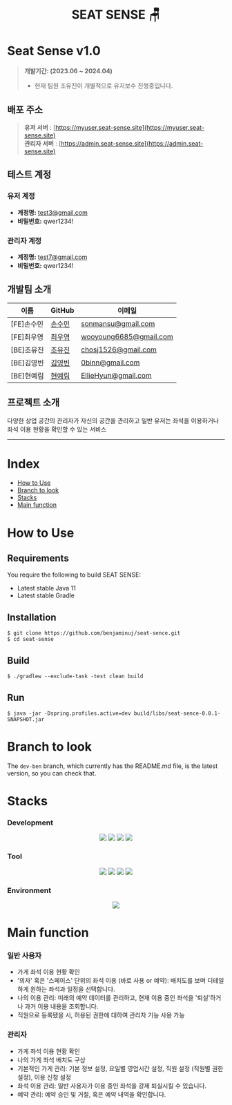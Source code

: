<div align=center><h1> SEAT SENSE 🪑 </h1></div>

# Seat Sense v1.0


>  **개발기간:  (2023.06 ~ 2024.04)**
> - 현재 팀원 조유진이 개별적으로 유지보수 진행중입니다.

## 배포 주소

> **유저 서버** : [https://myuser.seat-sense.site](https://myuser.seat-sense.site)<br>
> **관리자 서버** : [https://admin.seat-sense.site](https://admin.seat-sense.site)<br>

## 테스트 계정

### 유저 계정

- **계정명:** test3@gmail.com
- **비밀번호:** qwer1234!

### 관리자 계정

- **계정명:** test7@gmail.com
- **비밀번호:** qwer1234!


## 개발팀 소개

| 이름   | GitHub                                      | 이메일                    |
| ------ | ------------------------------------------------- |------------------------|
| [FE]손수민 | [손수민](https://github.com/sonmansu)             | sonmansu@gmail.com     |
| [FE]최우영 | [최우영](https://github.com/wooyoung6685)         | wooyoung6685@gmail.com |
| [BE]조유진 | [조유진](https://github.com/benjaminuj)           | chosj1526@gmail.com    |
| [BE]김영빈 | [김영빈](https://github.com/0binn)                | 0binn@gmail.com        |
| [BE]현예림 | [현예림](https://github.com/EllieHyun)            | EllieHyun@gmail.com    |


## 프로젝트 소개

다양한 상업 공간의 관리자가 자신의 공간을 관리하고
일반 유저는 좌석을 이용하거나 좌석 이용 현황을 확인할 수 있는 서비스


---

# Index

- [How to Use](#How-to-Use)
- [Branch to look](#Branch-to-look)
- [Stacks](#Stacks)
- [Main function](#Main-function)


# How to Use

## Requirements
You require the following to build SEAT SENSE:
- Latest stable Java 11
- Latest stable Gradle

## Installation
```
$ git clone https://github.com/benjaminuj/seat-sence.git
$ cd seat-sense 
```

## Build
```
$ ./gradlew --exclude-task -test clean build
```

## Run
```
$ java -jar -Dspring.profiles.active=dev build/libs/seat-sence-0.0.1-SNAPSHOT.jar
```

# Branch to look

The `dev-ben` branch, which currently has the README.md file, is the latest version, so you can check that.

# Stacks

### Development
<div align=center> 
<img src="https://img.shields.io/badge/java-007396?style=for-the-badge&logo=java&logoColor=white"> 
<img src="https://img.shields.io/badge/springboot-6DB33F?style=for-the-badge&logo=springboot&logoColor=white">
<img src="https://img.shields.io/badge/jpa-6DB33F?style=for-the-badge&logo=jpa&logoColor=white">
<img src="https://img.shields.io/badge/Querydsl-4695EB?style=for-the-badge&logo=Querydsl&logoColor=white">
</div>

### Tool
<div align=center> 
<img src="https://img.shields.io/badge/mysql-4479A1?style=for-the-badge&logo=mysql&logoColor=white">
<img src="https://img.shields.io/badge/gradle-02303A?style=for-the-badge&logo=gradle&logoColor=white">
<img src="https://img.shields.io/badge/github-181717?style=for-the-badge&logo=github&logoColor=white">
<img src="https://img.shields.io/badge/git-F05032?style=for-the-badge&logo=git&logoColor=white">
</div>

### Environment
<div align=center> 
<img src="https://img.shields.io/badge/amazonaws-232F3E?style=for-the-badge&logo=amazonaws&logoColor=white">
</div>


# Main function

### 일반 사용자
- 가게 좌석 이용 현황 확인
- '의자' 혹은 '스페이스' 단위의 좌석 이용 (바로 사용 or 예약): 배치도를 보며 디테일하게 원하는 좌석과 일정을 선택합니다.
- 나의 이용 관리: 미래의 예약 데이터를 관리하고, 현재 이용 중인 좌석을 '퇴실'하거나 과거 이용 내용을 조회합니다.
- 직원으로 등록됐을 시, 허용된 권한에 대하여 관리자 기능 사용 가능

### 관리자
- 가게 좌석 이용 현황 확인
- 나의 가게 좌석 배치도 구상
- 기본적인 가게 관리: 기본 정보 설정, 요일별 영업시간 설정, 직원 설정 (직원별 권한 설정), 이용 신청 설정
- 좌석 이용 관리: 일반 사용자가 이용 중인 좌석을 강제 퇴실시킬 수 있습니다.
- 예약 관리: 예약 승인 및 거절, 혹은 예약 내역을 확인합니다. 